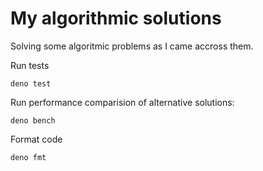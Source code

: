 # My algorithmic solutions

Solving some algoritmic problems as I came accross them.

Run tests

```
deno test
```

Run performance comparision of alternative solutions:

```
deno bench
```

Format code

```
deno fmt
```
